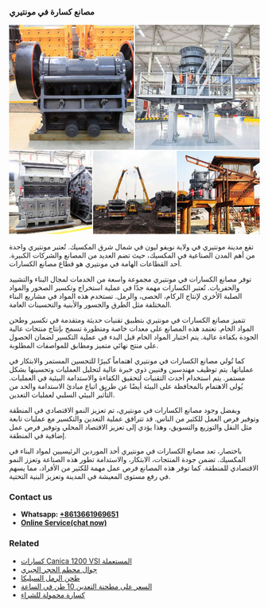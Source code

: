 <h3>مصانع كسارة في مونتيري</h3><img src='1701853467.jpg' alt=''><p>تقع مدينة مونتيري في ولاية نويفو ليون في شمال شرق المكسيك. تُعتبر مونتيري واحدة من أهم المدن الصناعية في المكسيك، حيث تضم العديد من المصانع والشركات الكبيرة. أحد القطاعات الهامة في مونتيري هو قطاع مصانع الكسارات.</p><p>توفر مصانع الكسارات في مونتيري مجموعة واسعة من الخدمات لمجال البناء والتشييد والحفريات. تُعتبر الكسارات مهمة جدًا في عملية استخراج وتكسير الصخور والمواد الصلبة الأخرى لإنتاج الركام، الحصى، والرمل. تستخدم هذه المواد في مشاريع البناء المختلفة مثل الطرق والجسور والأبنية والتحسينات العامة.</p><p>تتميز مصانع الكسارات في مونتيري بتطبيق تقنيات حديثة ومتقدمة في تكسير وطحن المواد الخام. تعتمد هذه المصانع على معدات خاصة ومتطورة تسمح بإنتاج منتجات عالية الجودة بكفاءة عالية. يتم اختبار المواد الخام قبل البدء في عملية التكسير لضمان الحصول على منتج نهائي متميز ومطابق للمواصفات المطلوبة.</p><p>كما تُولي مصانع الكسارات في مونتيري اهتماماً كبيرًا للتحسين المستمر والابتكار في عملياتها. يتم توظيف مهندسين وفنيين ذوي خبرة عالية لتحليل العمليات وتحسينها بشكل مستمر. يتم استخدام أحدث التقنيات لتحقيق الكفاءة والاستدامة البيئية في العمليات. يُولى الاهتمام بالمحافظة على البيئة أيضًا عن طريق اتباع مبادئ الاستدامة والحد من التأثير البيئي السلبي لعمليات التعدين.</p><p>وبفضل وجود مصانع الكسارات في مونتيري، تم تعزيز النمو الاقتصادي في المنطقة وتوفير فرص العمل للكثير من الناس. قد تترافق عملية التعدين والتكسير مع عمليات تابعة مثل النقل والتوزيع والتسويق، وهذا يؤدي إلى تعزيز الاقتصاد المحلي وتوفير فرص عمل إضافية في المنطقة.</p><p>باختصار، تعد مصانع الكسارات في مونتيري أحد الموردين الرئيسيين لمواد البناء في المكسيك. تضمن جودة المنتجات، الابتكار، والاستدامة تطور هذه الصناعة وتعزز النمو الاقتصادي للمنطقة. كما توفر هذه المصانع فرص عمل مهمة للكثير من الأفراد، مما يسهم في رفع مستوى المعيشة في المدينة وتعزيز البنية التحتية.</p><h3>Contact us</h3><ul><li><strong>Whatsapp:&nbsp;<a href="https://wa.me/8613661969651">+8613661969651</a></strong></li><li><a href="https://swt.shibang-china.com/?git&amp;zhl&amp;مصانع كسارة في مونتيري"><strong>Online Service(chat now)</strong></a></li></ul><h3>Related</h3><ul><li><a href='كسارات Canica 1200 VSI المستعملة.md'>كسارات Canica 1200 VSI المستعملة</a></li><li><a href='جوال محطم الحجر الجيري.md'>جوال محطم الحجر الجيري</a></li><li><a href='طحن الرمل السيليكا.md'>طحن الرمل السيليكا</a></li><li><a href='السعر على مطحنة التعدين 10 طن في الساعة.md'>السعر على مطحنة التعدين 10 طن في الساعة</a></li><li><a href='كسارة محمولة للشراء.md'>كسارة محمولة للشراء</a></li></ul>